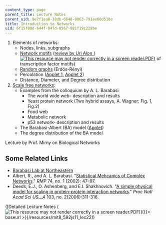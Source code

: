 ```yaml
---
content_type: page
parent_title: Lecture Notes
parent_uid: 9e7f1aa8-38db-6648-8063-791ee60d518e
title: Introduction to Networks
uid: 6f15f00d-644f-947d-0567-081f19c228be
---
```


1.  Elements of networks:
    *   Nodes, links, subgraphs
    *   [Network motifs](http://en.wikipedia.org/wiki/Network_motif) ([review by Uri Alon (![This resource may not render correctly in a screen reader.](/images/inacessible.gif)PDF)](http://wws.weizmann.ac.il/mcb/UriAlon/sites/mcb.UriAlon/files/network_motifs_nature_genetics_review.pdf) of transcription factor motifs)
    *   [Random graphs](http://en.wikipedia.org/wiki/Random_graph) (Erdös-Rényi)
    *   Percolation ([Applet 1](http://www.physics.buffalo.edu/gonsalves/Java/Percolation.html), [Applet 2](http://www.ibiblio.org/e-notes/Perc/perc640.htm))
    *   Distance, Diameter, and Degree distribution
2.  [Scale free networks](http://en.wikipedia.org/wiki/Scale-free_network):
    *   Examples from the colloquium by A. L. Barabasi
        *   The world wide web- description and results
        *   Yeast protein network (Two hybrid assays, A. Wagner: Fig. 1, Fig.2)
        *   Food web
        *   Metabolic network
        *   p53 network- description and results
    *   The Barabasi-Albert (BA) model ([Applet](http://www-personal.umich.edu/%7Eladamic/NetLogo/PrefAndRandAttach.html))
    *   The degree distribution of the BA model

Lecture by Prof. Mirny on Biological Networks

Some Related Links
------------------

*   [Barabasi Lab at Northeastern](https://www.barabasilab.com/)
*   Albert, R., and A. L. Barabasi. "[Statistical Mehcanics of Complex Networks](http://rmp.aps.org/abstract/RMP/v74/i1/p47_1)." _RMP_ 74, no. 1 (2002): 47–97.
*   Deeds, E.J., O. Ashenberg, and E.I. Shakhnovich. "[A simple physical model for scaling in protein-protein interaction networks](http://www.ncbi.nlm.nih.gov/pmc/articles/PMC1326177/)." _Proc Natl Acad Sci US__A_ 103, no. 2(2006):311-316.

([Detailed Lecture Notes (![This resource may not render correctly in a screen reader.](/images/inacessible.gif)PDF)]({{< baseurl >}}/resources/mit8_592js11_lec22))